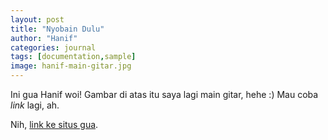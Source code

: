 ```yaml
---
layout: post
title: "Nyobain Dulu"
author: "Hanif"
categories: journal
tags: [documentation,sample]
image: hanif-main-gitar.jpg
---
```


Ini gua Hanif woi! Gambar di atas itu saya lagi main gitar, hehe :)  <!--more--> Mau coba <i>link</i> lagi, ah. 

Nih, [link ke situs gua](https://www.hanifamin.com).

